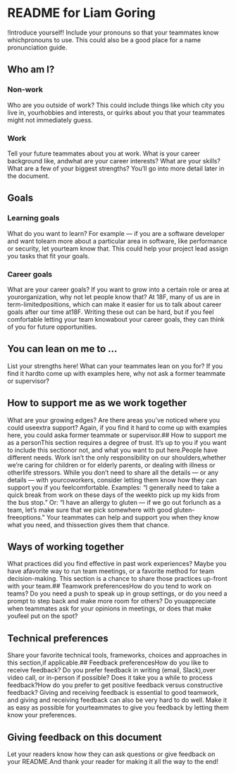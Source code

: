 # README for Liam Goring
!Introduce yourself! Include your pronouns so that your teammates know whichpronouns to use. This could also be a good place for a name pronunciation guide.
## Who am I?
### Non-work
Who are you outside of work? This could include things like which city you live in, yourhobbies and interests, or quirks about you that your teammates might not immediately guess.
### Work
Tell your future teammates about you at work. What is your career background like, andwhat are your career interests? What are your skills? What are a few of your biggest strengths? 
You’ll go into more detail later in the document.
## Goals
### Learning goals
What do you want to learn? For example — if you are a software developer and want tolearn more about a particular area in software,
like performance or security, let yourteam know that. This could help your project lead assign you tasks that fit your goals.
### Career goals
What are your career goals? If you want to grow into a certain role or area at yourorganization, why not let people know that? At 18F, many of us are in term-limitedpositions, 
which can make it easier for us to talk about career goals after our time at18F. Writing these out can be hard, but if you feel comfortable letting your team knowabout your career goals, 
they can think of you for future opportunities.
## You can lean on me to ...
List your strengths here! What can your teammates lean on you for? 
If you find it hardto come up with examples here, why not ask a former teammate or supervisor?
## How to support me as we work together
What are your growing edges? Are there areas you’ve noticed where you could useextra support? 
Again, if you find it hard to come up with examples here, you could aska former teammate or supervisor.## How to support me as a personThis section requires a degree of trust. 
It’s up to you if you want to include this sectionor not, and what you want to put here.People have different needs. 
Work isn’t the only responsibility on our shoulders,whether we’re caring for children or for elderly parents, or dealing with illness or otherlife stressors. 
While you don’t need to share all the details — or any details — with yourcoworkers, consider letting them know how they can support you if you feelcomfortable.
Examples: “I generally need to take a quick break from work on these days of the weekto pick up my kids from the bus stop.” 
Or: “I have an allergy to gluten — if we go out forlunch as a team, let’s make sure that we pick somewhere with good gluten-freeoptions.”
Your teammates can help and support you when they know what you need, and thissection gives them that chance.
## Ways of working together
What practices did you find effective in past work experiences? Maybe you have afavorite way to run team meetings, or a favorite method for team decision-making.
This section is a chance to share those practices up-front with your team.## Teamwork preferencesHow do you tend to work on teams? Do you need a push to speak up in group settings,
or do you need a prompt to step back and make more room for others? Do youappreciate when teammates ask for your opinions in meetings, or does that make youfeel put on the spot?
## Technical preferences
Share your favorite technical tools, frameworks, choices and approaches in this section,if applicable.## Feedback preferencesHow do you like to receive feedback?
 Do you prefer feedback in writing (email, Slack),over video call, or in-person if possible? Does it take you a while to process feedback?How do you prefer to get positive feedback versus constructive feedback?
 Giving and receiving feedback is essential to good teamwork, and giving and receiving
 feedback can also be very hard to do well. Make it as easy as possible for yourteammates to give you feedback by letting them know your preferences.
## Giving feedback on this document
Let your readers know how they can ask questions or give feedback on your 
README.And thank your reader for making it all the way to the end!
